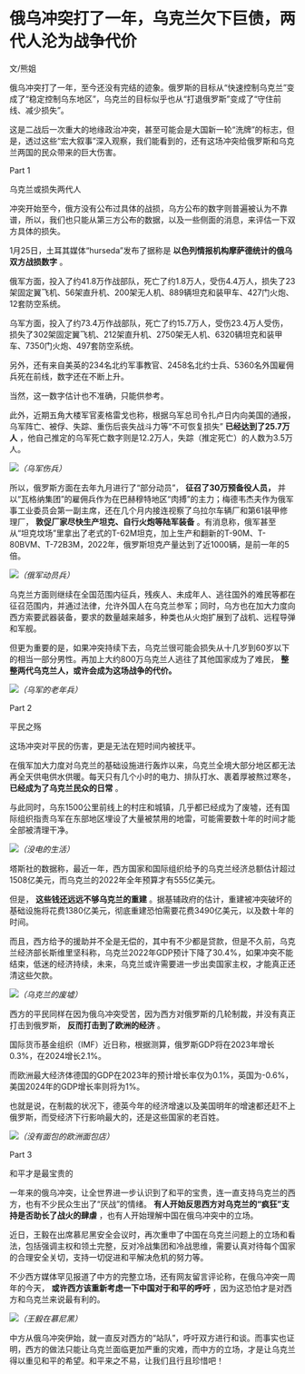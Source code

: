 # 俄乌冲突打了一年，乌克兰欠下巨债，两代人沦为战争代价

文/熊姐

俄乌冲突打了一年，至今还没有完结的迹象。俄罗斯的目标从“快速控制乌克兰”变成了“稳定控制乌东地区”，乌克兰的目标似乎也从“打退俄罗斯”变成了“守住前线、减少损失”。

这是二战后一次重大的地缘政治冲突，甚至可能会是大国新一轮“洗牌”的标志，但是，透过这些“宏大叙事”深入观察，我们能看到的，还有这场冲突给俄罗斯和乌克兰两国的民众带来的巨大伤害。

Part 1

乌克兰或损失两代人

冲突开始至今，俄方没有公布过具体的战损，乌方公布的数字则普遍被认为不靠谱，所以，我们也只能从第三方公布的数据，以及一些侧面的消息，来评估一下双方具体的损失。

1月25日，土耳其媒体“hurseda”发布了据称是 **以色列情报机构摩萨德统计的俄乌双方战损数字** 。

俄军方面，投入了约41.8万作战部队，死亡了约1.8万人，受伤4.4万人，损失了23架固定翼飞机、56架直升机、200架无人机、889辆坦克和装甲车、427门火炮、12套防空系统。

乌军方面，投入了约73.4万作战部队，死亡了约15.7万人，受伤23.4万人受伤，损失了302架固定翼飞机、212架直升机、2750架无人机、6320辆坦克和装甲车、7350门火炮、497套防空系统。

另外，还有来自美英的234名北约军事教官、2458名北约士兵、5360名外国雇佣兵死在前线，数字还在不断上升。

当然，这一数字估计也不准确，只能供参考。

此外，近期五角大楼军官麦格雷戈也称，根据乌军总司令扎卢日内向美国的通报，乌军阵亡、被俘、失踪、重伤后丧失战斗力等“不可恢复损失”
**已经达到了25.7万人** ，他自己推定的乌军死亡数字则是12.2万人，失踪（推定死亡）的人数为3.5万人。

![](https://inews.gtimg.com/news_bt/OX0VZr61as1NXfQLUOP04PemvvAaNtVoxGj6r8zbRsw8oAA/1000)_（乌军伤兵）_

所以，俄罗斯方面在去年九月进行了“部分动员”， **征召了30万预备役人员，**
并以“瓦格纳集团”的雇佣兵作为在巴赫穆特地区“肉搏”的主力；梅德韦杰夫作为俄军事工业委员会第一副主席，还在几个月内接连视察了乌拉尔车辆厂和第61装甲修理厂，
**敦促厂家尽快生产坦克、自行火炮等陆军装备**
。有消息称，俄军甚至从“坦克坟场”里拿出了老式的T-62M坦克，加上生产和翻新的T-90M、T-80BVM、T-72B3M，2022年，俄罗斯坦克产量达到了近1000辆，是前一年的5倍。

![](https://inews.gtimg.com/news_bt/Oo0KkNZdxi2t1h0LtcV1v1aBi1iBtWCkgZb4sbOZ61WKYAA/1000)_（俄军动员兵）_

乌克兰方面则继续在全国范围内征兵，残疾人、未成年人、逃往国外的难民等都在征召范围内，并通过法律，允许外国人在乌克兰参军；同时，乌方也在加大力度向西方索要武器装备，要求的数量越来越多，种类也从火炮扩展到了战机、远程导弹和军舰。

但更为重要的是，如果冲突持续下去，乌克兰很可能会损失从十几岁到60岁以下的相当一部分男性。再加上大约800万乌克兰人逃往了其他国家成为了难民，
**整整两代乌克兰人，或许会成为这场战争的代价。**

![](https://inews.gtimg.com/news_bt/OWAfcaq1kH5ASlWd508AXn1FIwVQjXXg6cQaohJfL2KrEAA/1000)_（乌军的老年兵）_

Part 2

平民之殇

这场冲突对平民的伤害，更是无法在短时间内被抚平。

在俄军加大力度对乌克兰的基础设施进行轰炸以来，乌克兰全境大部分地区都无法再全天供电供水供暖。每天只有几个小时的电力、排队打水、裹着厚被熬过寒冬，
**已经成为了乌克兰民众的日常** 。

与此同时，乌东1500公里前线上的村庄和城镇，几乎都已经成为了废墟，还有国际组织指责乌军在东部地区埋设了大量被禁用的地雷，可能需要数十年的时间才能全部被清理干净。

![](https://inews.gtimg.com/news_bt/O-xgMHB_uLLuvpIOq11OiumXrg7ORnS0zYb1Q8UV7-UG4AA/1000)_（没电的生活）_

塔斯社的数据称，最近一年，西方国家和国际组织给予的乌克兰经济总额估计超过1508亿美元，而乌克兰的2022年全年预算才有555亿美元。

但是， **这些钱还远远不够乌克兰的重建**
。据基辅政府的估计，重建被冲突破坏的基础设施将花费1380亿美元，彻底重建恐怕需要花费3490亿美元，以及数十年的时间。

而且，西方给予的援助并不全是无偿的，其中有不少都是贷款，但是不久前，乌克兰经济部长斯维里坚科称，乌克兰2022年GDP预计下降了30.4%，如果冲突不能结束，低迷的经济持续，未来，乌克兰或许需要进一步出卖国家主权，才能真正还清这些欠款。

![](https://inews.gtimg.com/news_bt/Or1-xo7V63zoP6hGpFJQVEaAp5VfL0Lg0IVET4cJh_xlcAA/1000)_（乌克兰的废墟）_

西方的平民同样在因为俄乌冲突受苦，因为西方对俄罗斯的几轮制裁，并没有真正打击到俄罗斯， **反而打击到了欧洲的经济** 。

国际货币基金组织（IMF）近日称，根据测算，俄罗斯GDP将在2023年增长0.3%，在2024增长2.1%。

而欧洲最大经济体德国的GDP在2023年的预计增长率仅为0.1%，英国为-0.6%，美国2024年的GDP增长率则将为1%。

也就是说，在制裁的状况下，德英今年的经济增速以及美国明年的增速都还赶不上俄罗斯，而受经济下行影响最大的，还是这些国家的老百姓。

![](https://inews.gtimg.com/news_bt/ODzMVgye9anR2xxQnAzMDx0nU02P0jjvQSLhfhCfRvUoYAA/1000)_（没有面包的欧洲面包店）_

Part 3

和平才是最宝贵的

一年来的俄乌冲突，让全世界进一步认识到了和平的宝贵，连一直支持乌克兰的西方，也有不少民众生出了“厌战”的情绪。
**有人开始反思西方对乌克兰的“疯狂”支持是否助长了战火的肆虐** ，也有人开始理解中国在俄乌冲突中的立场。

近日，王毅在出席慕尼黑安全会议时，再次重申了中国在乌克兰问题上的立场和看法，包括强调主权和领土完整，反对冷战集团和冷战思维，需要认真对待每个国家的合理安全关切，支持一切促进和平解决危机的努力等。

不少西方媒体罕见报道了中方的完整立场，还有网友留言评论称，在俄乌冲突一周年的今天， **或许西方该重新考虑一下中国对于和平的呼吁**
，因为这恐怕才是对西方和乌克兰来说最有利的。

![](https://inews.gtimg.com/news_bt/OpI14iXlGR7XavBrPXH5yKyT5Zin0PCFadIvfBKSE4ydIAA/1000)_（王毅在慕尼黑）_

中方从俄乌冲突伊始，就一直反对西方的“站队”，呼吁双方进行和谈。而事实也证明，西方的做法只能让乌克兰面临更加严重的灾难，而中方的立场，才是让乌克兰得以重见和平的希望。和平来之不易，让我们且行且珍惜吧！

